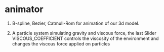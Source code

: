 # animator

1. B-spline, Bezier, Catmull-Rom for animation of our 3d model.

2. A particle system simulating gravity and viscous force, the last Slider VISCOUS_COEFFICIENT controls the viscosity of the environment and changes the viscous force applied on particles